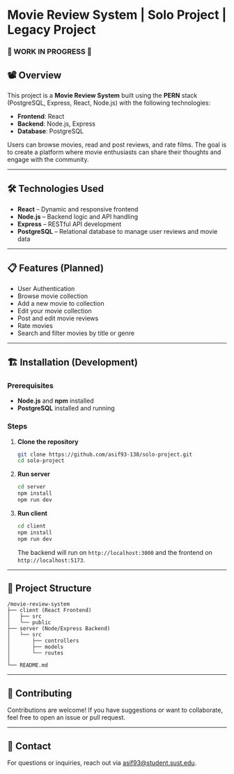 # Movie Review System | Solo Project | Legacy Project

### 🚧 WORK IN PROGRESS 🚧 

## 📽️ Overview

This project is a **Movie Review System** built using the **PERN** stack (PostgreSQL, Express, React, Node.js) with the following technologies:

- **Frontend**: React
- **Backend**: Node.js, Express
- **Database**: PostgreSQL

Users can browse movies, read and post reviews, and rate films. The goal is to create a platform where movie enthusiasts can share their thoughts and engage with the community.

---

## 🛠️ Technologies Used

- **React** – Dynamic and responsive frontend
- **Node.js** – Backend logic and API handling
- **Express** – RESTful API development
- **PostgreSQL** – Relational database to manage user reviews and movie data

---

## 📋 Features (Planned)

- User Authentication
- Browse movie collection
- Add a new movie to collection
- Edit your movie collection
- Post and edit movie reviews
- Rate movies
- Search and filter movies by title or genre

---

## 🏗️ Installation (Development)

### Prerequisites

- **Node.js** and **npm** installed
- **PostgreSQL** installed and running

### Steps

1. **Clone the repository**

   ```bash
   git clone https://github.com/asif93-138/solo-project.git
   cd solo-project
   ```

2. **Run server**

   ```bash
   cd server
   npm install
   npm run dev
   ```

3. **Run client**

   ```bash
   cd client
   npm install
   npm run dev
   ```

   The backend will run on `http://localhost:3000` and the frontend on `http://localhost:5173`.

---

## 📂 Project Structure

```
/movie-review-system
├── client (React Frontend)
│   ├── src
│   └── public
├── server (Node/Express Backend)
│   └── src
│       ├── controllers
│       ├── models
│       └── routes
│
└── README.md
```

---

## 🙌 Contributing

Contributions are welcome! If you have suggestions or want to collaborate, feel free to open an issue or pull request.

---

## 📧 Contact

For questions or inquiries, reach out via [asif93@student.sust.edu](mailto:asif93@student.sust.edu).
